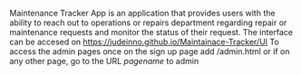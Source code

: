 Maintenance Tracker App is an application that provides users with the ability to reach out to operations or repairs department regarding repair or maintenance requests and monitor the status of their request.
The interface can be accesed on https://judeinno.github.io/Maintainace-Tracker/UI To access the admin pages once on the sign up page add /admin.html or if on any other page, go to the URL *pagename* to admin